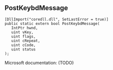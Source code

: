 ## PostKeybdMessage

```
[DllImport("coredll.dll", SetLastError = true)]
public static extern bool PostKeybdMessage(
   IntPtr hwnd,
   uint vKey,
   uint flags,
   uint cRepeat,
   uint cCode,
   uint status
);
```

Microsoft documentation: (TODO)
